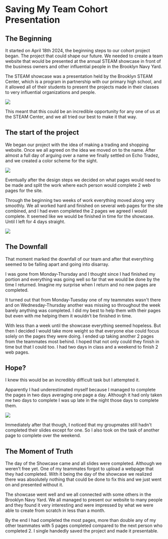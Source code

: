 # Saving My Team Cohort Presentation

## The Beginning

It started on April 18th 2024, the beginning steps to our cohort project began. The project that could shape our future. We needed to create a team website that would be presented at the annual STEAM showcase in front of the business owners and other influential people in the Brooklyn Navy Yard.

The STEAM showcase was a presentation held by the Brooklyn STEAM Center, which is a program in partnership with our primary high school, and it allowed all of their students to present the projects made in their classes to very influential organizations and people.

<img src= "/blog/images/steamlogo.png">

This meant that this could be an incredible opportunity for any one of us at the STEAM Center, and we all tried our best to make it that way.

## The start of the project

We began our project with the idea of making a trading and shopping website. Once we all agreed on the idea we moved on to the name. After almost a full day of arguing over a name we finally settled on Echo Tradez, and we created a color scheme for the sight.

<img src= "/blog/images/echotradez.png">

Eventually after the design steps we decided on what pages would need to be made and split the work where each person would complete 2 web pages for the site.

Through the beginning two weeks of work everything moved along very smoothly. We all worked hard and finished on several web pages for the site combined, and I had even completed the 2 pages we agreed I would complete. It seemed like we would be finished in time for the showcase. Until I left for 4 days straight.

<img src= "/blog/images/code.png">

## The Downfall
That moment marked the downfall of our team and after that everything seemed to be falling apart and going into disarray. 

I was gone from Monday-Thursday and I thought since I had finished my portion and everything was going well so far that we would be done by the time I returned. Imagine my surprise when I return and no new pages are completed.

It turned out that from Monday-Tuesday one of my teammates wasn't there and on Wednesday-Thursday another was missing so throughout the week barely anything was completed. I did my best to help them with their pages but even with me helping them it wouldn’t be finished in time.

With less than a week until the showcase everything seemed hopeless. But then I decided I would take more weight so that everyone else could focus solely on the pages they were doing. I ended up taking another 2 pages from the teammates most behind. I hoped that not only could they finish in time but that I could too. I had two days in class and a weekend to finish 2 web pages. 

## Hope?

I knew this would be an incredibly difficult task but I attempted it.

Apparently I had underestimated myself because I managed to complete the pages in two days averaging one page a day. Although it had only taken me two days to complete I was up late in the night those days to complete them.

<img src= "/blog/images/webpage.png">

Immediately after that though, I noticed that my groupmates still hadn't completed their slides except for one. So I also took on the task of another page to complete over the weekend.

## The Moment of Truth

The day of the Showcase came and all slides were completed. Although we weren’t free yet. One of my teammates forgot to upload a webpage that they had completed. With it being the day of the showcase we realized there was absolutely nothing that could be done to fix this and we just went on and presented without it.

The showcase went well and we all connected with some others in the Brooklyn Navy Yard. We all managed to present our website to many people and they found it very interesting and were impressed by what we were able to create from scratch in less than a month.

By the end I had completed the most pages, more than double any of my other teammates with 5 pages completed compared to the next person who completed 2. I single handedly saved the project and made it presentable.
